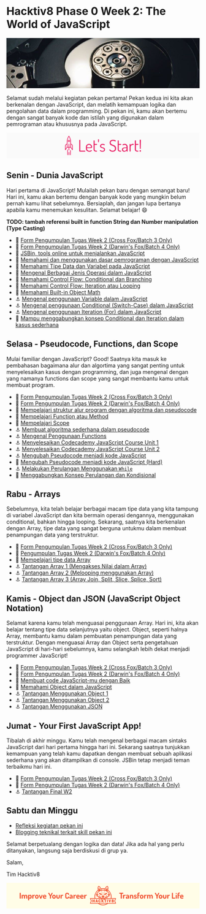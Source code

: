 # Hacktiv8 Phase 0 Week 2: The World of JavaScript

![Header](assets/header-w2.jpg)

Selamat sudah melalui kegiatan pekan pertama! Pekan kedua ini kita akan berkenalan dengan JavaScript,
dan melatih kemampuan logika dan pengolahan data dalam programming. Di pekan ini, kamu akan bertemu dengan sangat banyak kode dan istilah yang digunakan dalam pemrograman atau khususnya pada JavaScript.

![Let's start!](assets/start.png)

## Senin - Dunia JavaScript
Hari pertama di JavaScript! Mulailah pekan baru dengan semangat baru! Hari ini, kamu akan bertemu dengan banyak kode yang mungkin belum pernah kamu lihat sebelumnya. Bersiaplah, dan jangan lupa bertanya apabila kamu menemukan kesulitan. Selamat belajar! :smile:

  **TODO: tambah referensi built in function String dan Number manipulation (Type Casting)**

- :pushpin: [Form Pengumpulan Tugas Week 2 (Cross Fox/Batch 3 Only)](https://airtable.com/shr1ecGcCiONWjWhH)
- :pushpin: [Form Pengumpulan Tugas Week 2 (Darwin's Fox/Batch 4 Only)](https://airtable.com/shrSDsCagyu8uvW3z)
- :wrench:
[JSBin, tools online untuk menjalankan JavaScript](http://jsbin.com/?js,console)
- :notebook_with_decorative_cover:
[Memahami dan menggunakan dasar pemrograman dengan JavaScript](modules/js-first-time.md)
- :notebook_with_decorative_cover:
[Memahami Tipe Data dan Variabel pada JavaScript](modules/js-first-time.md#data-type)
- :notebook_with_decorative_cover:
[Mengenal Berbagai Jenis Operasi dalam JavaScript](modules/js-first-time.md#operator)
- :notebook_with_decorative_cover:
[Memahami Control Flow: Conditional dan Branching](modules/js-first-time.md#conditional)
- :notebook_with_decorative_cover:
[Memahami Control Flow: Iteration atau Looping ](modules/js-first-time.md#loopiteration)
- :notebook_with_decorative_cover:
[Memahami Built-in Object Math](modules/math-object-js.md)
- :anchor:
[Mengenal penggunaan Variable dalam JavaScript](modules/anchor-belajar-variabel.md)
- :anchor:
[Mengenal penggunaan Conditional (Switch-Case) dalam JavaScript](modules/anchor-switch-case.md)
- :anchor:
[Mengenal penggunaan Iteration (For) dalam JavaScript](modules/anchor-belajar-for.md)
- :rocket:
[Mampu menggabungkan konsep Conditional dan Iteration dalam kasus sederhana](modules/ganjil-genap-dll.md)

## Selasa - Pseudocode, Functions, dan Scope
Mulai familiar dengan JavaScript? Good! Saatnya kita masuk ke pembahasan bagaimana alur dan algortima yang sangat penting untuk menyelesaikan kasus dengan programming, dan juga mengenal dengan yang namanya functions dan scope yang sangat membantu kamu untuk membuat program.

- :pushpin: [Form Pengumpulan Tugas Week 2 (Cross Fox/Batch 3 Only)](https://airtable.com/shr1ecGcCiONWjWhH)
- :pushpin: [Form Pengumpulan Tugas Week 2 (Darwin's Fox/Batch 4 Only)](https://airtable.com/shrSDsCagyu8uvW3z)
- :notebook_with_decorative_cover:
[Mempelajari struktur alur program dengan algoritma dan pseudocode](modules/algorithm-pseudocode.md)
- :notebook_with_decorative_cover:
[Mempelajari Function atau Method](modules/js-first-time.md#functionmethod)
- :notebook_with_decorative_cover:
[Mempelajari Scope](modules/js-scope.md)
- :anchor:
[Membuat algoritma sederhana dalam pseudocode](modules/anchor-case-to-pseudocode.md)
- :anchor:
[Mengenal Penggunaan Functions](modules/anchor-basic-function.md)
- :anchor:
[Menyelesaikan Codecademy JavaScript Course Unit 1](https://www.codecademy.com/learn/learn-javascript)
- :anchor:
[Menyelesaikan Codecademy JavaScript Course Unit 2](https://www.codecademy.com/learn/learn-javascript)
- :anchor: [Mengubah Pseudocode menjadi kode JavaScript](modules/anchor-pseudocode.md)
- :rocket: [Mengubah Pseudocode menjadi kode JavaScript (Hard)](modules/anchor-pseudocode2.md)
- :anchor: [Melakukan Perulangan Menggunakan `While`](modules/anchor-belajar-while.md)
- :rocket: [Menggabungkan Konsep Perulangan dan Kondisional](modules/rocket-loop-conditional.md)

## Rabu - Arrays
Sebelumnya, kita telah belajar berbagai macam tipe data yang kita tampung di variabel JavaScript dan kita bermain operasi dengannya, menggunakan conditional, bahkan hingga looping. Sekarang, saatnya kita berkenalan dengan Array, tipe data yang sangat berguna untukmu dalam membuat penampungan data yang terstruktur.

- :pushpin: [Form Pengumpulan Tugas Week 2 (Cross Fox/Batch 3 Only)](https://airtable.com/shr1ecGcCiONWjWhH)
- :pushpin: [Pengumpulan Tugas Week 2 (Darwin's Fox/Batch 4 Only)](https://airtable.com/shrSDsCagyu8uvW3z)
- :notebook_with_decorative_cover: [Mempelajari tipe data Array](modules/js-array.md)
- :anchor: [Tantangan Array 1 (Mengakses Nilai dalam Array)](modules/anchor-akses-array.md)
- :anchor: [Tantangan Array 2 (Melooping menggunakan Array)](modules/anchor-loop-array.md)
- :anchor: [Tantangan Array 3 (Array Join, Split, Slice, Splice, Sort)](modules/anchor-mixed-array.md)

## Kamis - Object dan JSON (JavaScript Object Notation)
Selamat karena kamu telah menguasai penggunaan Array. Hari ini, kita akan belajar tentang tipe data selanjutnya yaitu object. Object, seperti halnya Array, membantu kamu dalam pembuatan penampungan data yang terstruktur. Dengan menguasai Array dan Object serta pengetahuan JavaScript di hari-hari sebelumnya, kamu selangkah lebih dekat menjadi programmer JavaScript!

- :pushpin: [Form Pengumpulan Tugas Week 2 (Cross Fox/Batch 3 Only)](https://airtable.com/shr1ecGcCiONWjWhH)
- :pushpin: [Form Pengumpulan Tugas Week 2 (Darwin's Fox/Batch 4 Only)](https://airtable.com/shrSDsCagyu8uvW3z)
- :notebook_with_decorative_cover: [Membuat code JavaScript-mu dengan Baik ](modules/js-code-style.md)
- :notebook_with_decorative_cover: [Memahami Object dalam JavaScript](modules/js-object-json.md)
- :anchor: [Tantangan Menggunakan Object 1](modules/anchor-object-1.md)
- :anchor: [Tantangan Menggunakan Object 2](modules/anchor-object-2.md)
- :anchor: [Tantangan Menggunakan JSON](modules/anchor-json.md)

## Jumat - Your First JavaScript App!
Tibalah di akhir minggu. Kamu telah mengenal berbagai macam sintaks JavaScript dari hari pertama hingga hari ini. Sekarang saatnya tunjukkan kemampuan yang telah kamu dapatkan dengan membuat sebuah aplikasi sederhana yang akan ditampilkan di console. JSBin tetap menjadi teman terbaikmu hari ini.

- :pushpin: [Form Pengumpulan Tugas Week 2 (Cross Fox/Batch 3 Only)](https://airtable.com/shr1ecGcCiONWjWhH)
- :pushpin: [Form Pengumpulan Tugas Week 2 (Darwin's Fox/Batch 4 Only)](https://airtable.com/shrSDsCagyu8uvW3z)
- :anchor: [Tantangan Final W2](modules/js-application.md)

## Sabtu dan Minggu

-  [Refleksi kegiatan pekan ini](modules/reflection.md)
-  [Blogging teknikal terkait skill pekan ini](modules/blog.md)

Selamat berpetualang dengan logika dan data! Jika ada hal yang perlu ditanyakan, langsung saja berdiskusi di grup ya.

Salam,

Tim Hacktiv8

![Hacktiv8 Banner](assets/banner.png)
